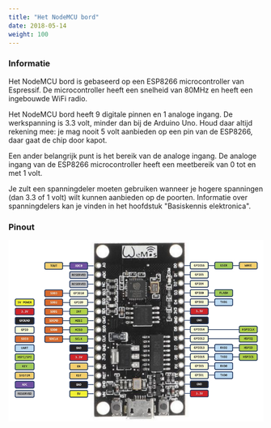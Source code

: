 ```yaml
---
title: "Het NodeMCU bord"
date: 2018-05-14
weight: 100
---
```


### Informatie

Het NodeMCU bord is gebaseerd op een ESP8266 microcontroller van Espressif. De microcontroller heeft een snelheid van 80MHz en heeft een ingebouwde WiFi radio.

Het NodeMCU bord heeft 9 digitale pinnen en 1 analoge ingang.
De werkspanning is 3.3 volt, minder dan bij de Arduino Uno. Houd daar altijd rekening mee: je mag nooit 5 volt aanbieden op een pin van de ESP8266, daar gaat de chip door kapot.

Een ander belangrijk punt is het bereik van de analoge ingang. De analoge ingang van de ESP8266 microcontroller heeft een meetbereik van 0 tot en met 1 volt.

Je zult een spanningdeler moeten gebruiken wanneer je hogere spanningen (dan 3.3 of 1 volt) wilt kunnen aanbieden op de poorten. Informatie over spanningdelers kan je vinden in het hoofdstuk "Basiskennis elektronica".

### Pinout

![pinout](images/pinout.jpg)
